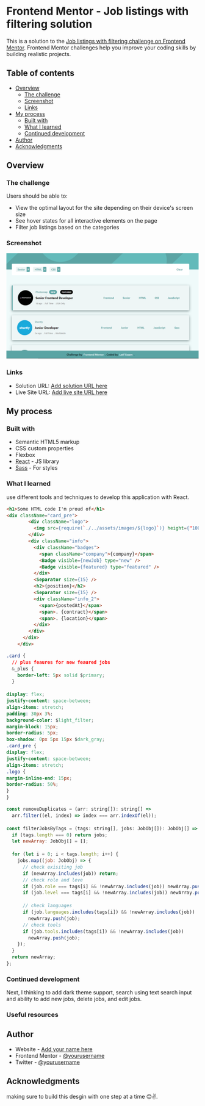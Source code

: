 # Frontend Mentor - Job listings with filtering solution

This is a solution to the [Job listings with filtering challenge on Frontend Mentor](https://www.frontendmentor.io/challenges/job-listings-with-filtering-ivstIPCt). Frontend Mentor challenges help you improve your coding skills by building realistic projects.

## Table of contents

- [Overview](#overview)
  - [The challenge](#the-challenge)
  - [Screenshot](#screenshot)
  - [Links](#links)
- [My process](#my-process)
  - [Built with](#built-with)
  - [What I learned](#what-i-learned)
  - [Continued development](#continued-development)
- [Author](#author)
- [Acknowledgments](#acknowledgments)

## Overview

### The challenge

Users should be able to:

- View the optimal layout for the site depending on their device's screen size
- See hover states for all interactive elements on the page
- Filter job listings based on the categories

### Screenshot

![Desktop](https://github.com/latif-essam/frontendmentors-challenges/blob/static-job-listings/src/assets/shots/main_desktop.png)

### Links

- Solution URL: [Add solution URL here](https://github.com/latif-essam/frontendmentors-challenges/tree/static-job-listings)
- Live Site URL: [Add live site URL here](https://your-live-site-url.com)

## My process

### Built with

- Semantic HTML5 markup
- CSS custom properties
- Flexbox
- [React](https://reactjs.org/) - JS library
- [Sass](https://sass.com/) - For styles

### What I learned

use different tools and techniques to develop this application with React.

```html
<h1>Some HTML code I'm proud of</h1>
<div className="card_pre">
        <div className="logo">
          <img src={require(`./../assets/images/${logo}`)} height={"100%"} />
        </div>
        <div className="info">
          <div className="badges">
            <span className="company">{company}</span>
            <Badge visible={newJob} type="new" />
            <Badge visible={featured} type="featured" />
          </div>
          <Separator size={15} />
          <h2>{position}</h2>
          <Separator size={15} />
          <div className="info_2">
            <span>{postedAt}</span>
            <span>. {contract}</span>
            <span>. {location}</span>
          </div>
        </div>
      </div>
    </div>
```
```css
.card {
  // plus feaures for new feaured jobs
  &_plus {
    border-left: 5px solid $primary;
  }

display: flex;
justify-content: space-between;
align-items: stretch;
padding: 30px 3%;
background-color: $light_filter;
margin-block: 15px;
border-radius: 5px;
box-shadow: 0px 5px 15px $dark_gray;
.card_pre {
display: flex;
justify-content: space-between;
align-items: stretch;
.logo {
margin-inline-end: 15px;
border-radius: 50%;
}
}

````

```js
const removeDuplicates = (arr: string[]): string[] =>
  arr.filter((el, index) => index === arr.indexOf(el));

const filterJobsByTags = (tags: string[], jobs: JobObj[]): JobObj[] => {
  if (tags.length === 0) return jobs;
  let newArray: JobObj[] = [];

  for (let i = 0; i < tags.length; i++) {
    jobs.map((job: JobObj) => {
      // check exisiting job
      if (newArray.includes(job)) return;
      // check role and leve
      if (job.role === tags[i] && !newArray.includes(job)) newArray.push(job);
      if (job.level === tags[i] && !newArray.includes(job)) newArray.push(job);

      // check languages
      if (job.languages.includes(tags[i]) && !newArray.includes(job))
        newArray.push(job);
      // check tools
      if (job.tools.includes(tags[i]) && !newArray.includes(job))
        newArray.push(job);
    });
  }
  return newArray;
};

````

### Continued development

Next, I thinking to add dark theme support, search using text search input and ability to add new jobs, delete jobs, and edit jobs.

### Useful resources

## Author

- Website - [Add your name here](https://latifessam.me/latif-essam)
- Frontend Mentor - [@yourusername](https://www.frontendmentor.io/profile/latif-essam)
- Twitter - [@yourusername](https://www.twitter.com/latifessam)

## Acknowledgments

making sure to build this desgin with one step at a time 😊✌.
